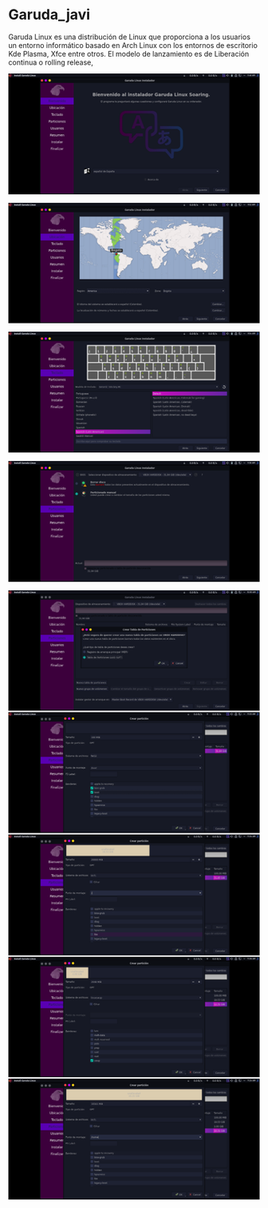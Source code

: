 # Garuda_javi
Garuda Linux es una distribución de Linux que proporciona a los usuarios un entorno informático basado en Arch Linux con los entornos de escritorio Kde Plasma, Xfce entre otros.​ El modelo de lanzamiento es de Liberación continua o rolling release,

![Bienvenida](/Capturas/1.png)

![Bienvenida](/Capturas/2.png)

![](/Capturas/3.png)

![](/Capturas/4.png)

![](/Capturas/5.png)
![](/Capturas/6.png)
![](/Capturas/7.png)
![](/Capturas/8.png)
![](/Capturas/9.png)
